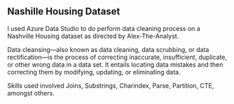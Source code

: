 ## Nashille Housing Dataset

I used Azure Data Studio to do perform data cleaning process on a Nashville Housing dataset as directed by Alex-The-Analyst. 

Data cleansing—also known as data cleaning, data scrubbing, or data rectification—is the process of correcting inaccurate, insufficient, duplicate, or other wrong data in a data set. It entails locating data mistakes and then correcting them by modifying, updating, or eliminating data.

Skills used involved Joins, Substrings, Charindex, Parse, Partition, CTE, amongst others.
